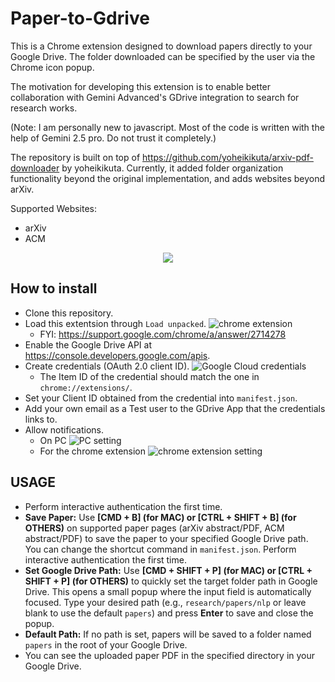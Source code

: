 # Paper-to-Gdrive

This is a Chrome extension designed to download papers directly to your Google Drive. The folder downloaded can be specified by the user via the Chrome icon popup.

The motivation for developing this extension is to enable better collaboration with Gemini Advanced's GDrive integration to search for research works.

(Note: I am personally new to javascript. Most of the code is written with the help of Gemini 2.5 pro. Do not trust it completely.)

The repository is built on top of https://github.com/yoheikikuta/arxiv-pdf-downloader by yoheikikuta. Currently, it added folder organization functionality beyond the original implementation, and adds websites beyond arXiv.

Supported Websites:

* arXiv
* ACM

<p align="center">
  <img src="https://imgur.com/utyIndE.gif" />
</p>

## How to install
- Clone this repository.
- Load this extentsion through `Load unpacked`.
  ![chrome extension](https://imgur.com/GIaa4bi.png)
  - FYI: https://support.google.com/chrome/a/answer/2714278
- Enable the Google Drive API at https://console.developers.google.com/apis.
- Create credentials (OAuth 2.0 client ID).
  ![Google Cloud credentials](https://imgur.com/xqVtmCM.png)
  - The Item ID of the credential should match the one in `chrome://extensions/`.
- Set your Client ID obtained from the credential into `manifest.json`.
- Add your own email as a Test user to the GDrive App that the credentials links to.
- Allow notifications.
  - On PC
    ![PC setting](https://imgur.com/gDlX2JV.png)
  - For the chrome extension
    ![chrome extension setting](https://imgur.com/U217UbL.png)

## USAGE
- Perform interactive authentication the first time.
- **Save Paper:** Use **[CMD + B] (for MAC) or [CTRL + SHIFT + B] (for OTHERS)** on supported paper pages (arXiv abstract/PDF, ACM abstract/PDF) to save the paper to your specified Google Drive path. You can change the shortcut command in `manifest.json`. Perform interactive authentication the first time.
- **Set Google Drive Path:** Use **[CMD + SHIFT + P] (for MAC) or [CTRL + SHIFT + P] (for OTHERS)** to quickly set the target folder path in Google Drive. This opens a small popup where the input field is automatically focused. Type your desired path (e.g., `research/papers/nlp` or leave blank to use the default `papers`) and press **Enter** to save and close the popup.
- **Default Path:** If no path is set, papers will be saved to a folder named `papers` in the root of your Google Drive.
- You can see the uploaded paper PDF in the specified directory in your Google Drive.


